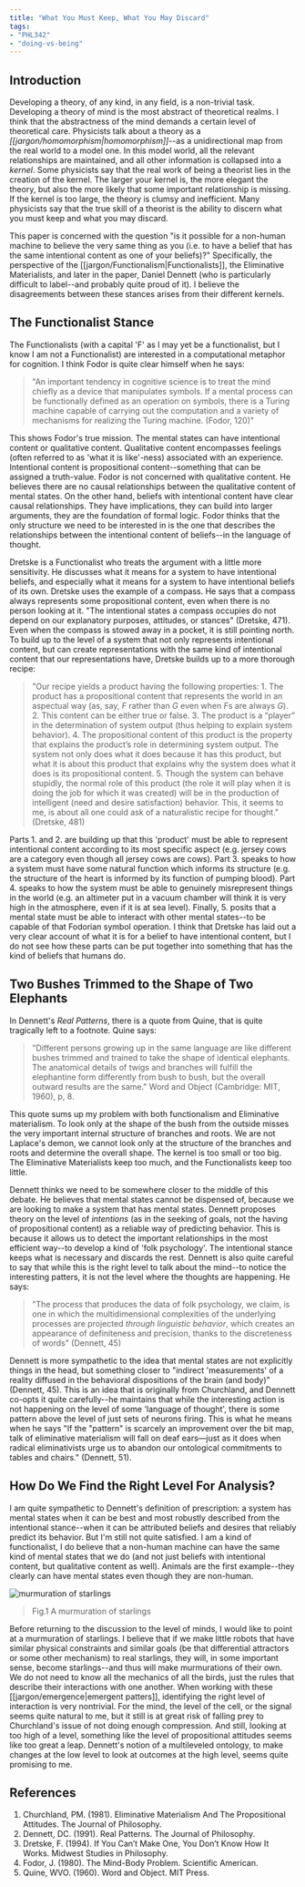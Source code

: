 ```yaml
---
title: "What You Must Keep, What You May Discard"
tags:
- "PHL342"
- "doing-vs-being"
---
```


## Introduction

Developing a theory, of any kind, in any field, is a non-trivial task. Developing a theory of mind is the most abstract of theoretical realms. I think that the abstractness of the mind demands a certain level of theoretical care. Physicists talk about a theory as a *[[jargon/homomorphism|homomorphism]]*--as a unidirectional map from the real world to a model one. In this model world, all the relevant relationships are maintained, and all other information is collapsed into a *kernel*. Some physicists say that the real work of being a theorist lies in the creation of the kernel. The larger your kernel is, the more elegant the theory, but also the more likely that some important relationship is missing. If the kernel is too large, the theory is clumsy and inefficient. Many physicists say that the true skill of a theorist is the ability to discern what you must keep and what you may discard. 

This paper is concerned with the question "is it possible for a non-human machine to believe the very same thing as you (i.e. to have a belief that has the same intentional content as one of your beliefs)?" Specifically, the perspective of the [[jargon/Functionalism|Functionalists]], the Eliminative Materialists, and later in the paper, Daniel Dennett (who is particularly difficult to label--and probably quite proud of it). I believe the disagreements between these stances arises from their different kernels.

## The Functionalist Stance
The Functionalists (with a capital 'F' as I may yet be a functionalist, but I know I am not a Functionalist) are interested in a computational metaphor for cognition. I think Fodor is quite clear himself when he says:

>"An important tendency in cognitive science is to treat the mind chiefly as a device that manipulates symbols. If a mental process can be functionally defined as an operation on symbols, there is a Turing machine capable of carrying out the computation and a variety of mechanisms for realizing the Turing machine. (Fodor, 120)"

This shows Fodor's true mission. The mental states can have intentional content or qualitative content. Qualitative content encompasses feelings (often referred to as 'what it is like'-ness) associated with an experience. Intentional content is propositional content--something that can be assigned a truth-value. Fodor is not concerned with qualitative content. He believes there are no causal relationships between the qualitative content of mental states. On the other hand, beliefs with intentional content have clear causal relationships. They have implications, they can build into larger arguments, they are the foundation of formal logic. Fodor thinks that the only structure we need to be interested in is the one that describes the relationships between the intentional content of beliefs--in the language of thought.

Dretske is a Functionalist who treats the argument with a little more sensitivity. He discusses what it means for a system to have intentional beliefs, and especially what it means for a system to have intentional beliefs of its own. Dretske uses the example of a compass. He says that a compass always represents some propositional content, even when there is no person looking at it. "The intentional states a compass occupies do not depend on our explanatory purposes, attitudes, or stances" (Dretske, 471). Even when the compass is stowed away in a pocket, it is still pointing north. To build up to the level of a system that not only represents intentional content, but can create representations with the same kind of intentional content that our representations have, Dretske builds up to a more thorough recipe:

> "Our recipe yields a product having the following properties:
			1. The product has a propositional content that represents the world in an aspectual way (as, say, $F$ rather than $G$ even when $F$s are always $G$).
			2. This content can be either true or false.
			3. The product is a “player” in the determination of system output (thus helping to explain system behavior).
			4. The propositional content of this product is the property that explains the product’s role in determining system output. The system not only does what it does because it has this product, but what it is about this product that explains why the system does what it does is its propositional content.
			5. Though the system can behave stupidly, the normal role of this product (the role it will play when it is doing the job for which it was created) will be in the production of intelligent (need and desire satisfaction) behavior.
	This, it seems to me, is about all one could ask of a naturalistic recipe for thought." (Dretske, 481)

Parts 1. and 2. are building up that this 'product' must be able to represent intentional content according to its most specific aspect (e.g. jersey cows are a category even though all jersey cows are cows). Part 3. speaks to how a system must have some natural function which informs its structure (e.g. the structure of the heart is informed by its function of pumping blood). Part 4. speaks to how the system must be able to genuinely misrepresent things in the world (e.g. an altimeter put in a vacuum chamber will think it is very high in the atmosphere, even if it is at sea level). Finally, 5. posits that a mental state must be able to interact with other mental states--to be capable of that Fodorian symbol operation. I think that Dretske has laid out a very clear account of what it is for a belief to have intentional content, but I do not see how these parts can be put together into something that has the kind of beliefs that humans do.

## Two Bushes Trimmed to the Shape of Two Elephants
In Dennett's *Real Patterns*, there is a quote from Quine, that is quite tragically left to a footnote. Quine says:

>"Different persons growing up in the same language are like different bushes trimmed and trained to take the shape of identical elephants. The anatomical details of twigs and branches will fulfill the elephantine form differently from bush to bush, but the overall outward results are the same." Word and Object (Cambridge: MIT, 1960), p, 8.

This quote sums up my problem with both functionalism and Eliminative materialism. To look only at the shape of the bush from the outside misses the very important internal structure of branches and roots. We are not Laplace's demon, we cannot look only at the structure of the branches and roots and determine the overall shape. The kernel is too small or too big. The Eliminative Materialists keep too much, and the Functionalists keep too little.

Dennett thinks we need to be somewhere closer to the middle of this debate. He believes that mental states cannot be dispensed of, because we are looking to make a system that has mental states. Dennett proposes theory on the level of *intentions* (as in the seeking of goals, not the having of propositional content) as a reliable way of predicting behavior. This is because it allows us to detect the important relationships in the most efficient way--to develop a kind of 'folk psychology'. The intentional stance keeps what is necessary and discards the rest. 
Dennett is also quite careful to say that while this is the right level to talk about the mind--to notice the interesting patters, it is not the level where the thoughts are happening. He says:

>"The process that produces the data of folk psychology, we claim, is one in which the multidimensional complexities of the underlying processes are projected *through linguistic behavior*, which creates an appearance of definiteness and precision, thanks to the discreteness of words" (Dennett, 45)

Dennett is more sympathetic to the idea that mental states are not explicitly things in the head, but something closer to "indirect 'measurements' of a reality diffused in the behavioral dispositions of the brain (and body)" (Dennett, 45). This is an idea that is originally from Churchland, and Dennett co-opts it quite carefully--he maintains that while the interesting action is not happening on the level of some 'language of thought', there is some pattern above the level of just sets of neurons firing. This is what he means when he says "If the "pattern" is scarcely an improvement over the bit map, talk of eliminative materialism will fall on deaf ears—just as it does when radical eliminativists urge us to abandon our ontological commitments to tables and chairs." (Dennett, 51). 

## How Do We Find the Right Level For Analysis?

I am quite sympathetic to Dennett's definition of prescription: a system has mental states when it can be best and most robustly described from the intentional stance--when it can be attributed beliefs and desires that reliably predict its behavior. But I'm still not quite satisfied. I am a kind of functionalist, I do believe that a non-human machine can have the same kind of mental states that we do (and not just beliefs with intentional content, but qualitative content as well). Animals are the first example--they clearly can have mental states even though they are non-human.

![murmuration of starlings](images/7uUb.gif)
> Fig.1 A murmuration of starlings

Before returning to the discussion to the level of minds, I would like to point at a murmuration of starlings. I believe that if we make little robots that have similar physical constraints and similar goals (be that differential attractors or some other mechanism) to real starlings, they will, in some important sense, become starlings--and thus will make murmurations of their own. We do not need to know all the mechanics of all the birds, just the rules that describe their interactions with one another. When working with these [[jargon/emergence|emergent patters]], identifying the right level of interaction is very nontrivial. For the mind, the level of the cell, or the signal seems quite natural to me, but it still is at great risk of falling prey to Churchland's issue of not doing enough compression. And still, looking at too high of a level, something like the level of propositional attitudes seems like too great a leap. Dennett's notion of a multileveled ontology, to make changes at the low level to look at outcomes at the high level, seems quite promising to me.

## References
1. Churchland, PM. (1981). Eliminative Materialism And The Propositional Attitudes. The Journal of Philosophy.
2. Dennett, DC. (1991). Real Patterns. The Journal of Philosophy.  
3. Dretske, F. (1994). If You Can’t Make One, You Don’t Know How It Works. Midwest Studies in Philosophy.  
4. Fodor, J. (1980). The Mind-Body Problem. Scientific American. 
5. Quine, WVO. (1960). Word and Object. MIT Press.